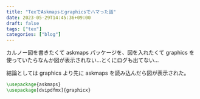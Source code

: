 ```yaml
---
title: "TexでAskmapsとgraphicsでハマった話"
date: 2023-05-29T14:45:36+09:00
draft: false
tags: ["tex"]
categories: ["blog"]
---
```


カルノー図を書きたくて askmaps パッケージを、図を入れたくて graphics を使っていたらなんか図が表示されない…とくにログも出てない…

結論としては graphics より先に askmaps を読み込んだら図が表示された。

```tex
\usepackage{askmaps}
\usepackage[dvipdfmx]{graphicx}
```
